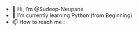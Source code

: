 - 👋 Hi, I’m @Sudeep-Neupane
- 🌱 I’m currently learning Python (from Beginning)
- 📫 How to reach me :
